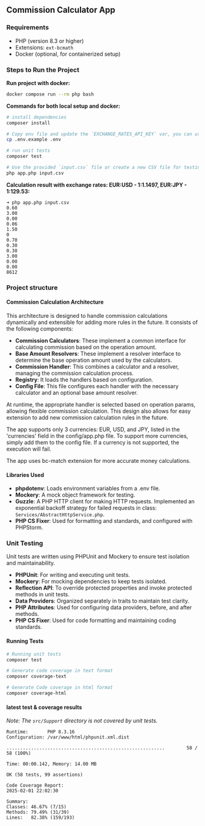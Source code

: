 ## Commission Calculator App

### Requirements

- PHP (version 8.3 or higher)
- Extensions: `ext-bcmath`
- Docker (optional, for containerized setup)

### Steps to Run the Project

**Run project with docker:**

```bash
docker compose run --rm php bash
```

**Commands for both local setup and docker:**

```bash
# install dependencies
composer install

# Copy env file and update the `EXCHANGE_RATES_API_KEY` var, you can use `9bedae7b9d0f13d8069fa36c6399`
cp .env.example .env

# run unit tests
composer test

# Use the provided `input.csv` file or create a new CSV file for testing.
php app.php input.csv
```

**Calculation result with exchange rates: EUR:USD - 1:1.1497, EUR:JPY - 1:129.53:**

```
➜ php app.php input.csv
0.60
3.00
0.00
0.06
1.50
0
0.70
0.30
0.30
3.00
0.00
0.00
8612
```

### Project structure

#### Commission Calculation Architecture

This architecture is designed to handle commission calculations dynamically and extensible for adding more rules in the future. It consists of the following components:

- **Commission Calculators**: These implement a common interface for calculating commission based on the operation amount.
- **Base Amount Resolvers**: These implement a resolver interface to determine the base operation amount used by the calculators.
- **Commission Handler**: This combines a calculator and a resolver, managing the commission calculation process.
- **Registry**: It loads the handlers based on configuration.
- **Config File**: This file configures each handler with the necessary calculator and an optional base amount resolver.

At runtime, the appropriate handler is selected based on operation params, allowing flexible commission calculation. This design also allows for easy extension to add new commission calculation rules in the future.

The app supports only 3 currencies: EUR, USD, and JPY, listed in the 'currencies' field in the config/app.php file. To support more currencies, simply add them to the config file. If a currency is not supported, the execution will fail.

The app uses bc-match extension for more accurate money calculations.

#### Libraries Used

- **phpdotenv**: Loads environment variables from a .env file.
- **Mockery**: A mock object framework for testing.
- **Guzzle**: A PHP HTTP client for making HTTP requests. Implemented an exponential backoff strategy for failed requests in class: `Services/AbstractHttpService.php`.
- **PHP CS Fixer**: Used for formatting and standards, and configured with PHPStorm.

### Unit Testing

Unit tests are written using PHPUnit and Mockery to ensure test isolation and maintainability.

- **PHPUnit**: For writing and executing unit tests.
- **Mockery**: For mocking dependencies to keep tests isolated.
- **Reflection API**: To override protected properties and invoke protected methods in unit tests.
- **Data Providers**: Organized separately in traits to maintain test clarity.
- **PHP Attributes**: Used for configuring data providers, before, and after methods.
- **PHP CS Fixer**: Used for code formatting and maintaining coding standards.

#### Running Tests
```bash
# Running unit tests
composer test

# Generate code coverage in text format
composer coverage-text

# Generate Code coverage in html format
composer coverage-html
```

#### latest test & coverage results

*Note: The `src/Support` directory is not covered by unit tests.*

```
Runtime:       PHP 8.3.16
Configuration: /var/www/html/phpunit.xml.dist

..........................................................        58 / 58 (100%)

Time: 00:00.142, Memory: 14.00 MB

OK (58 tests, 99 assertions)

Code Coverage Report:      
2025-02-01 22:02:30      
                   
Summary:                  
Classes: 46.67% (7/15)   
Methods: 79.49% (31/39)  
Lines:   82.38% (159/193)
```